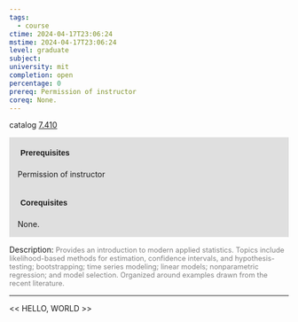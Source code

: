 ```yaml
---
tags:
  - course
ctime: 2024-04-17T23:06:24
mstime: 2024-04-17T23:06:24
level: graduate
subject: 
university: mit
completion: open
percentage: 0
prereq: Permission of instructor
coreq: None.
---
```


catalog [7.410](http://student.mit.edu/catalog/m7a.html#7.410)

<span style="display: block; padding: 15px; background-color: rgb(100, 100, 100, 0.2);"><font id="m_prereq3627_0" style="display: block; font-family: Arial, sans-serif; font-weight: bold; padding: 5px">Prerequisites</font><br><span id="prereq3627_0">Permission of instructor</span></span>
<span style="display: block; padding: 15px; background-color: rgb(100, 100, 100, 0.2);"><font id="m_coreq3627_0" style="display: block; font-family: Arial, sans-serif; font-weight: bold; padding: 5px">Corequisites</font><br><span id="coreq3627_0">None.</span></span>

<font style="">Description:</font>
<font style="color: grey; font-size: 0.8rem;">Provides an introduction to modern applied statistics. Topics include likelihood-based methods for estimation, confidence intervals, and hypothesis-testing; bootstrapping; time series modeling; linear models; nonparametric regression; and model selection. Organized around examples drawn from the recent literature.</font>



---

<< HELLO, WORLD >>
